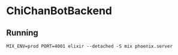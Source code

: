 # ChiChanBotBackend

## Running

```
MIX_ENV=prod PORT=4001 elixir --detached -S mix phoenix.server
```

